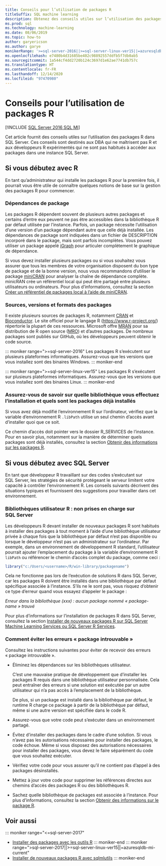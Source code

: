 ```yaml
---
title: Conseils pour l’utilisation de packages R
titleSuffix: SQL machine learning
description: Obtenez des conseils utiles sur l’utilisation des packages R dans SQL Server pour ceux qui débutent avec R ou SQL Server.
ms.prod: sql
ms.technology: machine-learning
ms.date: 08/06/2019
ms.topic: how-to
author: garyericson
ms.author: garye
monikerRange: '>=sql-server-2016||>=sql-server-linux-ver15||=azuresqldb-mi-current'
ms.openlocfilehash: e7480b4d31685be402c98892557ddfb5f7db0ab5
ms.sourcegitcommit: 1a544cf4dd2720b124c3697d1e62ae7741db757c
ms.translationtype: HT
ms.contentlocale: fr-FR
ms.lasthandoff: 12/14/2020
ms.locfileid: "97470980"
---
```

# <a name="tips-for-using-r-packages"></a>Conseils pour l’utilisation de packages R

[!INCLUDE [SQL Server 2016 SQL MI](../../includes/applies-to-version/sqlserver2016-asdbmi.md)]

Cet article fournit des conseils utiles sur l’utilisation des packages R dans SQL Server. Ces conseils sont destinés aux DBA qui ne maîtrisent pas R et aux développeurs R expérimentés qui ne sont pas habitués à accéder aux packages dans une instance SQL Server.

## <a name="if-youre-new-to-r"></a>Si vous débutez avec R

En tant qu’administrateur qui installe les packages R pour la première fois, il pourrait vous être utile de connaître quelques notions de base sur la gestion des packages R pour commencer.

### <a name="package-dependencies"></a>Dépendances de package

Les packages R dépendent souvent de plusieurs autres packages et certains d’entre eux peuvent ne pas être accessibles dans la bibliothèque R par défaut utilisée par l’instance. Parfois, un package nécessite l’utilisation d’une version d’un package dépendant autre que celle déjà installée. Les dépendances de package sont indiquées dans un fichier de DESCRIPTION incorporé dans le package, mais sont parfois incomplètes. Vous pouvez utiliser un package appelé [iGraph](https://igraph.org/r/) pour articuler complètement le graphique de dépendance.

Si vous devez installer plusieurs packages ou si vous souhaitez vous assurer que tous les membres de votre organisation disposent du bon type de package et de la bonne version, nous vous recommandons d’utiliser le package [miniCRAN](https://mran.microsoft.com/package/miniCRAN) pour analyser la chaîne de dépendance complète. minicRAN crée un référentiel local qui peut être partagé entre plusieurs utilisateurs ou ordinateurs. Pour plus d’informations, consultez la section [Créer un référentiel de packages local à l’aide de miniCRAN](create-a-local-package-repository-using-minicran.md).

### <a name="package-sources-versions-and-formats"></a>Sources, versions et formats des packages

Il existe plusieurs sources de packages R, notamment [CRAN](https://cran.r-project.org/) et [Bioconductor](https://www.bioconductor.org/). Le site officiel pour le langage R (<https://www.r-project.org/>) répertorie la plupart de ces ressources. Microsoft offre [MRAN](https://mran.microsoft.com/) pour sa distribution de R open source ([MRO](https://mran.microsoft.com/open)) et d’autres packages. De nombreux packages sont publiés sur GitHub, où les développeurs peuvent obtenir le code source.

::: moniker range=">=sql-server-2016"
Les packages R s’exécutent sur plusieurs plateformes informatiques. Assurez-vous que les versions que vous installez sont des binaires Windows.
::: moniker-end

::: moniker range=">=sql-server-linux-ver15"
Les packages R s’exécutent sur plusieurs plateformes informatiques. Assurez-vous que les versions que vous installez sont des binaires Linux.
::: moniker-end

### <a name="know-which-library-youre-installing-to-and-which-packages-are-already-installed"></a>Assurez-vous de savoir sur quelle bibliothèque vous effectuez l’installation et quels sont les packages déjà installés

Si vous avez déjà modifié l’environnement R sur l’ordinateur, vérifiez que la variable d’environnement R `.libPath` utilise un seul chemin d’accès avant d’installer quoi que ce soit.

Ce chemin d’accès doit pointer vers le dossier R_SERVICES de l’instance. Pour en savoir plus, notamment sur la manière de déterminer quels packages sont déjà installés, consultez la section [Obtenir des informations sur les packages R](../package-management/r-package-information.md).

## <a name="if-youre-new-to-sql-server"></a>Si vous débutez avec SQL Server

En tant que développeur R travaillant sur des codes s’exécutant sur SQL Server, les stratégies de sécurité protégeant le serveur limitent votre capacité à contrôler l’environnement R. Les conseils suivants décrivent des situations typiques et fournissent des suggestions pour travailler dans cet environnement.

### <a name="r-user-libraries-not-supported-on-sql-server"></a>Bibliothèques utilisateur R : non prises en charge sur SQL Server

Les développeurs R devant installer de nouveaux packages R sont habitués à installer des packages à tout moment à l’aide d’une bibliothèque utilisateur privée à chaque fois que la bibliothèque par défaut n’est pas disponible ou lorsque le développeur n’est pas un administrateur sur l’ordinateur. Par exemple, dans un environnement de développement R standard, l’utilisateur pourrait ajouter l’emplacement du package à la variable d’environnement R `libPath` ou référencer le chemin d’accès complet du package, comme ceci :

```R
library("c:/Users/<username>/R/win-library/packagename")
```

Cela ne fonctionne pas lors de l’exécution de solutions R dans SQL Server, car les packages R doivent être installés dans une bibliothèque par défaut spécifique associée à l’instance. S’ils ne le sont pas, vous risquez d’obtenir ce type d’erreur quand vous essayez d’appeler le package :

*Erreur dans la bibliothèque (xxx) : aucun package nommé « package-name » trouvé*

Pour plus d’informations sur l’installation de packages R dans SQL Server, consultez la section [Installer de nouveaux packages R sur SQL Server Machine Learning Services ou SQL Server R Services](install-additional-r-packages-on-sql-server.md).

### <a name="how-to-avoid-package-not-found-errors"></a>Comment éviter les erreurs « package introuvable »

Consultez les instructions suivantes pour éviter de recevoir des erreurs « package introuvable ».

+ Éliminez les dépendances sur les bibliothèques utilisateur.

    C’est une mauvaise pratique de développement que d’installer les packages R requis dans une bibliothèque utilisateur personnalisée. Cela peut entraîner des erreurs si une solution est exécutée par un autre utilisateur qui n’a pas accès à l’emplacement de la bibliothèque.

    De plus, si un package est installé dans la bibliothèque par défaut, le runtime R charge ce package à partir de la bibliothèque par défaut, même si une autre version est spécifiée dans le code R.

+ Assurez-vous que votre code peut s’exécuter dans un environnement partagé.

+ Évitez d’installer des packages dans le cadre d’une solution. Si vous n’avez pas les autorisations nécessaires pour installer des packages, le code échoue. Même si vous disposez des autorisations nécessaires pour installer des packages, vous devez le faire séparément du code que vous souhaitez exécuter.

+ Vérifiez votre code pour vous assurer qu’il ne contient pas d’appel à des packages désinstallés.

+ Mettez à jour votre code pour supprimer les références directes aux chemins d’accès des packages R ou des bibliothèques R.

+ Sachez quelle bibliothèque de packages est associée à l’instance. Pour plus d’informations, consultez la section [Obtenir des informations sur le package R](../package-management/r-package-information.md).

## <a name="see-also"></a>Voir aussi

::: moniker range="<=sql-server-2017"
+ [Installer des packages avec les outils R](install-r-packages-standard-tools.md)
::: moniker-end
::: moniker range=">sql-server-2017||>=sql-server-linux-ver15||=azuresqldb-mi-current"
+ [Installer de nouveaux packages R avec sqlmlutils](install-additional-r-packages-on-sql-server.md)
::: moniker-end
